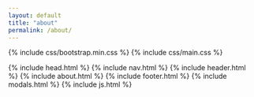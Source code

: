 ```yaml
---
layout: default
title: "about"
permalink: /about/
---
```


{% include css/bootstrap.min.css %}
{% include css/main.css %}

{% include head.html %} 
{% include nav.html %} 
{% include header.html %} 
{% include about.html %} 
{% include footer.html %} 
{% include modals.html %} 
{% include js.html %}